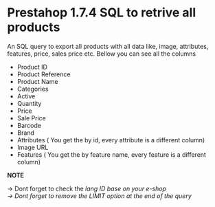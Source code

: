 # Prestahop 1.7.4 SQL to retrive all products
An SQL query to export all products with all data like, image, attributes, features, price, sales price etc. Bellow you can see all the columns

- Product ID
- Product Reference
- Product Name
- Categories
- Active
- Quantity
- Price
- Sale Price
- Barcode
- Brand
- Attributes ( You get the by id, every attribute is a different column)
- Image URL
- Features  ( You get the by feature name, every feature is a different column)

<strong>NOTE</strong>

-> Dont forget to check the <em>lang ID<em> base on your e-shop <br>
-> Dont forget to remove the <em>LIMIT</em> option at the end of the query <br>
